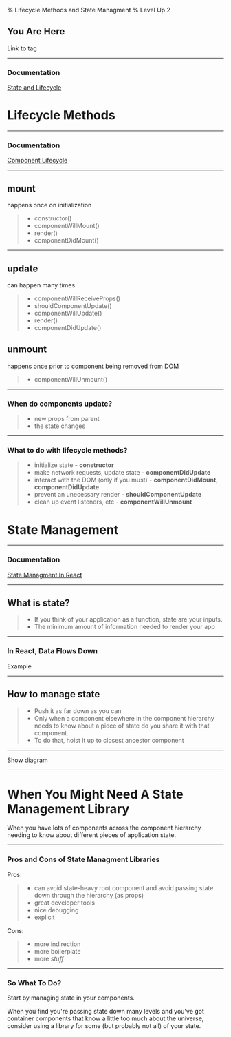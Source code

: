 % Lifecycle Methods and State Managment
% Level Up 2

## You Are Here

Link to tag

---

### Documentation
[State and Lifecycle](https://facebook.github.io/react/docs/state-and-lifecycle.html)

# Lifecycle Methods

---

### Documentation
[Component Lifecycle](https://facebook.github.io/react/docs/react-component.html#the-component-lifecycle)

---

## mount
happens once on initialization

> * constructor()
> * componentWillMount()
> * render()
> * componentDidMount()

---

## update
can happen many times

> * componentWillReceiveProps()
> * shouldComponentUpdate()
> * componentWillUpdate()
> * render()
> * componentDidUpdate()

## unmount

happens once prior to component being removed from DOM

> * componentWillUnmount()

---

### When do components update?

> * new props from parent
> * the state changes

---

### What to do with lifecycle methods?

> * initialize state - **constructor**
> * make network requests, update state - **componentDidUpdate**
> * interact with the DOM (only if you must) - **componentDidMount, componentDidUpdate**
> * prevent an unecessary render - **shouldComponentUpdate**
> * clean up event listeners, etc - **componentWillUnmount**

# State Management

---

### Documentation
[State Managment In React](https://facebook.github.io/react/docs/lifting-state-up.html)

---

## What is state?

> * If you think of your application as a function, state are your inputs.
> * The minimum amount of information needed to render your app

---

### In React, Data Flows Down

Example

---

## How to manage state

> * Push it as far down as you can
> * Only when a component elsewhere in the component hierarchy needs to know about a piece of state do you share it with that component.
> * To do that, hoist it up to closest ancestor component

---

Show diagram

---

# When You Might Need A State Management Library

When you have lots of components across the component hierarchy needing to know about different pieces of application state.

---

### Pros and Cons of State Managment Libraries

Pros:
> * can avoid state-heavy root component and avoid passing state down through the hierarchy (as props)
> * great developer tools
> * nice debugging
> * explicit

Cons:
> * more indirection
> * more boilerplate
> * more *stuff*

---

### So What To Do?

Start by managing state in your components.

When you find you're passing state down many levels and you've got container components that know a little too much about the universe, consider using a library for some (but probably not all) of your state.
